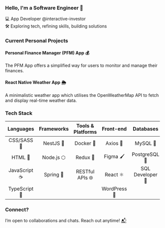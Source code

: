 ### Hello, I'm a Software Engineer 👋

💻 App Developer @interactive-investor  
🛠️ Exploring tech, refining skills, building solutions

### Current Personal Projects

#### Personal Finance Manager (PFM) App 💰
The PFM App offers a simplified way for users to monitor and manage their finances.

#### React Native Weather App 🌦️
A minimalistic weather app which utilises the OpenWeatherMap API to fetch and display real-time weather data.

### Tech Stack

| Languages | Frameworks | Tools & Platforms | Front-end | Databases | Miscellaneous |
| :-------: | :--------: | :---------------: | :-------: | :-------: | :-----------: |
| CSS/SASS 🎨 | NestJS 🦁 | Docker 🐳 | Axios 🚀 | MySQL 🐬 | Bootstrap 🥾 |
| HTML 📄 | Node.js ⬡ | Redux 🔄 | Figma 🖌️ | PostgreSQL 🐘 | GCP ☁️ |
| JavaScript ☕ | Spring 🌱 | RESTful APIs 🌐 | React ⚛️ | SQL Developer 💾 | Postman 📮 |
| TypeScript 🤖 | | | WordPress 📝 | | |

### Connect?
I’m open to collaborations and chats. Reach out anytime! [📬](mailto:simone.melidoni@outlook.com)

<!--
# Hello, I'm a Software Engineer!👋🏽💻

I'm passionate about crafting innovative applications and delving into new technological horizons. While I'm driven by building applications that address real-world challenges, I also dedicate time to exploring and researching emerging trends and methodologies. Currently, I'm improving my knowledge in React and TypeScript.

## 🔧 Currently Working On

#### Personal Finance Manager App (PFM) 💰

The Personal Finance Manager App offers a simplified way for users to monitor and manage their daily transactions and expenses effectively.


#### React Native Weather App 🌦️

A minimalistic weather app which utilises the OpenWeatherMap API to fetch and display real-time weather data.

## 🛠️ My Tech Stack 

| <div align="center">Languages<br/>💻</div> | <div align="center">Frameworks<br/>🌐</div> | <div align="center">Tools & Platforms<br/>🧰</div> | <div align="center">Front-end<br/>🖥️</div> | <div align="center">Databases<br/>🗄️</div> | <div align="center">Miscellaneous<br/>🌟</div> |
| :---: | :---: | :---: | :---: | :---: | :---: |
| CSS/SASS 🎨 | NestJS 🦁 | Docker 🐳 | Axios 🚀 | MySQL 🐬 | Bootstrap 🥾 |
| HTML 📄 | Node.js ⬡ | Redux 🔄 | Figma 🖌️ | PostgreSQL 🐘 | GCP ☁️ |
| JavaScript ☕ | Spring 🌱 | RESTful APIs 🌐 | React ⚛️ | SQL Developer 💾 | Postman 📮 |
| TypeScript 🤖 | | | WordPress 📝 | | |

### 🤝🏽 Let's Connect!

Whether you're interested in collaborating or just want to say hello, I'm all ears! Don't hesitate to reach out.
-->
